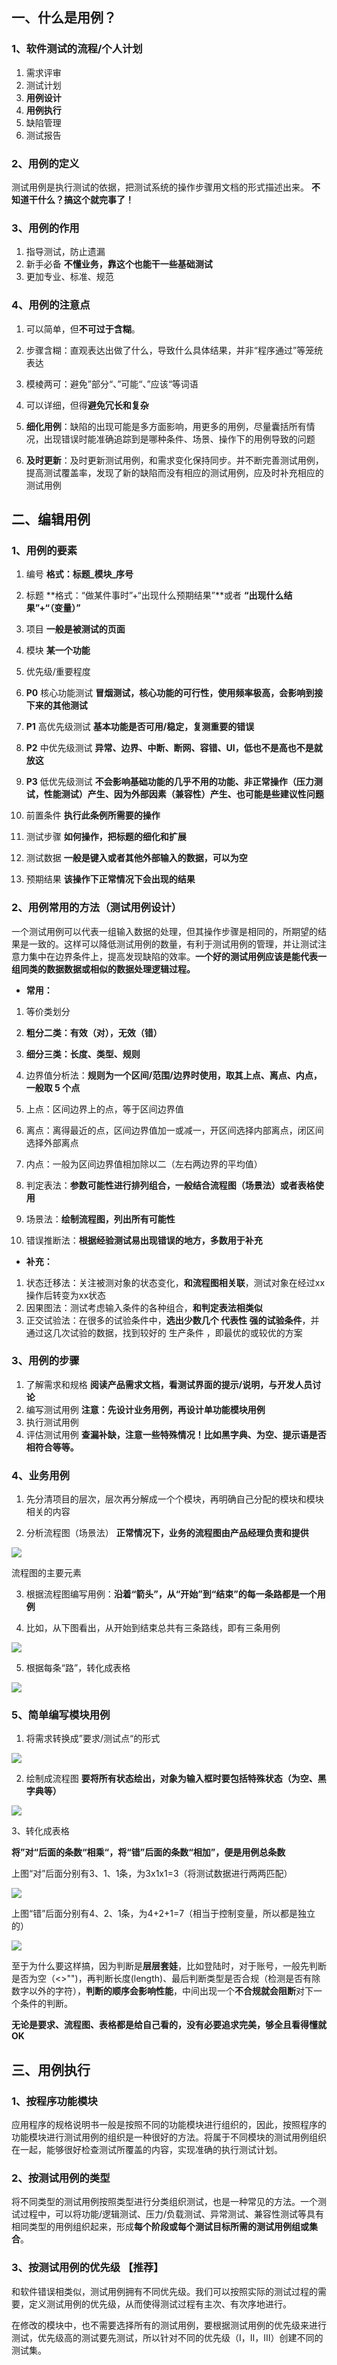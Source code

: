 ## 一、什么是用例？

### 1、软件测试的流程/个人计划

1. 需求评审
2. 测试计划
3. **用例设计**
4. **用例执行**
5. 缺陷管理
6. 测试报告

### 2、用例的定义

测试用例是执行测试的依据，把测试系统的操作步骤用文档的形式描述出来。 **不知道干什么？搞这个就完事了！**

### 3、用例的作用

1. 指导测试，防止遗漏
2. 新手必备 **不懂业务，靠这个也能干一些基础测试**
3. 更加专业、标准、规范

### 4、用例的注意点

1. 可以简单，但**不可过于含糊**。

1. 步骤含糊：直观表达出做了什么，导致什么具体结果，并非“程序通过”等笼统表达
2. 模棱两可：避免”部分“、”可能“、”应该“等词语

3. 可以详细，但得**避免冗长和复杂**
4. **细化用例**：缺陷的出现可能是多方面影响，用更多的用例，尽量囊括所有情况，出现错误时能准确追踪到是哪种条件、场景、操作下的用例导致的问题
5. **及时更新**：及时更新测试用例，和需求变化保持同步。并不断完善测试用例，提高测试覆盖率，发现了新的缺陷而没有相应的测试用例，应及时补充相应的测试用例

## 二、编辑用例

### 1、用例的要素

1. 编号 **格式：标题_模块_序号**
2. 标题 **格式：“做某件事时”+“出现什么预期结果”**或者 **“出现什么结果”+“（变量）”**
3. 项目 **一般是被测试的页面**
4. 模块 **某一个功能**
5. 优先级/重要程度

1. **P0** 核心功能测试 **冒烟测试，核心功能的可行性，使用频率极高，会影响到接下来的其他测试**
2. **P1** 高优先级测试 **基本功能是否可用/稳定，复测重要的错误**
3. **P2** 中优先级测试 **异常、边界、中断、断网、容错、UI，低也不是高也不是就放这**
4. **P3** 低优先级测试 **不会影响基础功能的几乎不用的功能、非正常操作（压力测试，性能测试）产生、因为外部因素（兼容性）产生、也可能是些建议性问题**

7. 前置条件 **执行此条例所需要的操作**
8. 测试步骤 **如何操作，把标题的细化和扩展**
9. 测试数据 **一般是键入或者其他外部输入的数据，可以为空**
10. 预期结果 **该操作下正常情况下会出现的结果**

### **2、用例常用的方法（测试用例设计）**

一个测试用例可以代表一组输入数据的处理，但其操作步骤是相同的，所期望的结果是一致的。这样可以降低测试用例的数量，有利于测试用例的管理，并让测试注意力集中在边界条件上，提高发现缺陷的效率。**一个好的测试用例应该是能代表一组同类的数据数据或相似的数据处理逻辑过程。**

- **常用：**

1. 等价类划分

1. **粗分二类：有效（对），无效（错）**
2. **细分三类：长度、类型、规则**

3. 边界值分析法：**规则为一个区间/范围/边界时使用，取其上点、离点、内点，一般取 5 个点**

1. 上点：区间边界上的点，等于区间边界值
2. 离点：离得最近的点，区间边界值加一或减一，开区间选择内部离点，闭区间选择外部离点
3. 内点：一般为区间边界值相加除以二（左右两边界的平均值）

5. 判定表法：**参数可能性进行排列组合，一般结合流程图（场景法）或者表格使用**
6. 场景法：**绘制流程图，列出所有可能性**
7. 错误推断法：**根据经验测试易出现错误的地方，多数用于补充**

- **补充：**

1. 状态迁移法：关注被测对象的状态变化，**和流程图相关联**，测试对象在经过xx操作后转变为xx状态
2. 因果图法：测试考虑输入条件的各种组合，**和判定表法相类似**
3. 正交试验法：在很多的试验条件中，**选出少数几个 代表性 强的试验条件**，并通过这几次试验的数据，找到较好的 生产条件 ，即最优的或较优的方案

### **3、用例的步骤**

1. 了解需求和规格 **阅读产品需求文档，看测试界面的提示/说明，与开发人员讨论**
2. 编写测试用例 **注意：先设计业务用例，再设计单功能模块用例**
3. 执行测试用例
4. 评估测试用例 **查漏补缺，注意一些特殊情况！比如黑字典、为空、提示语是否相符合等等。**

### **4、业务用例**

1. 先分清项目的层次，层次再分解成一个个模块，再明确自己分配的模块和模块相关的内容

2. 分析流程图（场景法） **正常情况下，业务的流程图由产品经理负责和提供**

![](https://pic3.zhimg.com/80/v2-7edf6d671c6a79c3c3f536fd88b13b16_1440w.webp)

流程图的主要元素

3. 根据流程图编写用例：**沿着“箭头”，从“开始”到“结束”的每一条路都是一个用例**

4. 比如，从下图看出，从开始到结束总共有三条路线，即有三条用例

![](https://pic3.zhimg.com/80/v2-636ceb5fc3c5f1e9e8258b988414017e_1440w.webp)

5. 根据每条“路”，转化成表格

![](https://pic1.zhimg.com/80/v2-393639be53ffb80a36b0955cf41d8340_1440w.webp)

### **5、简单编写模块用例**

1. 将需求转换成”要求/测试点“的形式

![](https://pic1.zhimg.com/80/v2-cf6fce4f44f98cf2f2b62354bc5a11dc_1440w.webp)

2. 绘制成流程图 **要将所有状态绘出，对象为输入框时要包括特殊状态（为空、黑字典等）**

![](https://pic3.zhimg.com/80/v2-8daa17363879836e40509855e489e6ea_1440w.webp)

3、转化成表格

**将”对“后面的条数“相乘“，将“错”后面的条数“相加”，便是用例总条数**

上图“对”后面分别有3、1、1条，为3x1x1=3（将测试数据进行两两匹配）

![](https://pic2.zhimg.com/80/v2-acf395fcfe076913cfe0c74c9ce35ac5_1440w.webp)

上图“错”后面分别有4、2、1条，为4+2+1=7（相当于控制变量，所以都是独立的）

![](https://pic2.zhimg.com/80/v2-97d61638e0dccc39aeb8caecb2c56fd9_1440w.webp)

至于为什么要这样搞，因为判断是**层层套娃**，比如登陆时，对于账号，一般先判断是否为空（<>"")，再判断长度(length)、最后判断类型是否合规（检测是否有除数字以外的字符），**判断的顺序会影响性能**，中间出现一个**不合规就会阻断**对下一个条件的判断。

**无论是要求、流程图、表格都是给自己看的，没有必要追求完美，够全且看得懂就OK**

## **三、用例执行**

### **1、按程序功能模块**

应用程序的规格说明书一般是按照不同的功能模块进行组织的，因此，按照程序的功能模块进行测试用例的组织是一种很好的方法。将属于不同模块的测试用例组织在一起，能够很好检查测试所覆盖的内容，实现准确的执行测试计划。

### 2、按测试用例的类型

将不同类型的测试用例按照类型进行分类组织测试，也是一种常见的方法。一个测试过程中，可以将功能/逻辑测试、压力/负载测试、异常测试、兼容性测试等具有相同类型的用例组织起来，形成**每个阶段或每个测试目标所需的测试用例组或集合**。

### 3、按测试用例的优先级 【推荐】

和软件错误相类似，测试用例拥有不同优先级。我们可以按照实际的测试过程的需要，定义测试用例的优先级，从而使得测试过程有主次、有次序地进行。

在修改的模块中，也不需要选择所有的测试用例，要根据测试用例的优先级来进行测试，优先级高的测试要先测试，所以针对不同的优先级（I，II，III）创建不同的测试集。